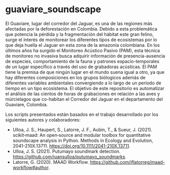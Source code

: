 # guaviare_soundscape

El Guaviare, lugar del corredor del Jaguar, es una de las regiones más afectadas por la deforestación en Colombia. Debido a esta problemática que potencia la pérdida y la fragmentación del hábitat este gran felino, surge el interés de monitorear los diferentes tipos de ecosistemas por lo que deja huella el Jaguar en esta zona de la amazonía colombiana. En los últimos años ha surgido el Monitoreo Acústico Pasivo (PAM), esta técnica de monitoreo no invasiva busca adquirir información de presencia-ausencia de especies, comportamiento de la fauna y patrones espacio-temporales de un lugar específico a través del uso de grabadoras acústicas. El PAM tiene la premisa de que ningún lugar en el mundo suena igual a otro, ya que hay diferentes composiciones en los grupos biólogicos además de diferentes variables ambientales convergiendo a lo largo de un período de tiempo en un tipo ecosistema. El objetivo de este repositorio es automatizar el análisis de las cientos de horas de grabaciones en relación a las aves y múrcielagos que co-habitan el Corredor del Jaguar en el departamento del Guaviare, Colombia. 

Los scripts presentados están basados en el trabajo desarrollado por los siguientes autores y colaboradores: 

- Ulloa, J. S., Haupert, S., Latorre, J. F., Aubin, T., & Sueur, J. (2021). scikit‐maad: An open‐source and modular toolbox for quantitative soundscape analysis in Python. Methods in Ecology and Evolution, 2041-210X.13711. https://doi.org/10.1111/2041-210X.13711.
- Ulloa, J. S. (2021). Putumayo soundmark detection. https://github.com/juansulloa/putumayo_soundmarks.
- Latorre, G. (2020). MAAD Workflow. https://github.com/jflatorreg/maad-workflow#author.  
